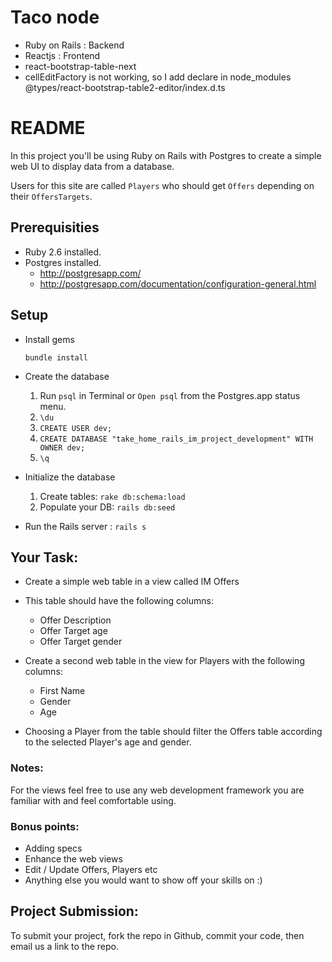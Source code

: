 # Taco node

- Ruby on Rails : Backend
- Reactjs : Frontend
- react-bootstrap-table-next
- cellEditFactory is not working, so I add declare in node_modules @types/react-bootstrap-table2-editor/index.d.ts



# README

In this project you'll be using Ruby on Rails with Postgres to create a simple web UI to display data from a database.

Users for this site are called ```Players``` who should get ```Offers``` depending on their ```OffersTargets```.

## Prerequisities
  - Ruby 2.6 installed.
  - Postgres installed.
    * http://postgresapp.com/
    * http://postgresapp.com/documentation/configuration-general.html

## Setup

* Install gems

  ``bundle install``

* Create the database

  1. Run `psql` in Terminal or `Open psql` from the Postgres.app status menu.
  2. `\du`
  2. `CREATE USER dev;`
  3. `CREATE DATABASE "take_home_rails_im_project_development" WITH OWNER dev;`
  4. `\q`

* Initialize the database
  1. Create tables:  ``rake db:schema:load``
  2. Populate your DB:  ``rails db:seed``

* Run the Rails server : ``rails s``

## Your Task:

 * Create a simple web table in a view called IM Offers
 * This table should have the following columns:
   - Offer Description
   - Offer Target age
   - Offer Target gender

 * Create a second web table in the view for Players with the following columns:
    - First Name
    - Gender
    - Age

 * Choosing a Player from the table should filter the Offers table according to the selected Player's age and gender.

### Notes:
  For the views feel free to use any web development framework you are familiar with and feel comfortable using.


### Bonus points:
  - Adding specs
  - Enhance the web views
  - Edit / Update Offers, Players etc
  - Anything else you would want to show off your skills on :)


## Project Submission:
To submit your project, fork the repo in Github, commit your code, then email us a link to the repo.
